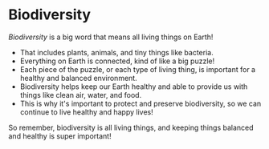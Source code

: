 # Biodiversity

*Biodiversity* is a big word that means all living things on Earth! 

- That includes plants, animals, and tiny things like bacteria.
- Everything on Earth is connected, kind of like a big puzzle! 
- Each piece of the puzzle, or each type of living thing, is important for a healthy and balanced environment.
- Biodiversity helps keep our Earth healthy and able to provide us with things like clean air, water, and food.
- This is why it's important to protect and preserve biodiversity, so we can continue to live healthy and happy lives! 

So remember, biodiversity is all living things, and keeping things balanced and healthy is super important!
